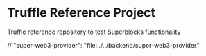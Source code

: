# Truffle Reference Project
Truffle reference repository to test Superblocks functionality



// "super-web3-provider": "file:../../backend/super-web3-provider"









